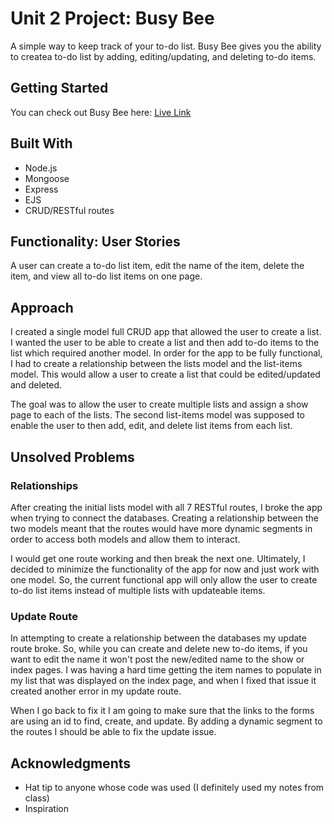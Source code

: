 # Unit 2 Project: Busy Bee

A simple way to keep track of your to-do list. Busy Bee gives you the ability to createa to-do list by adding, editing/updating, and deleting to-do items.

## Getting Started

You can check out Busy Bee here:
[Live Link](https://obscure-lake-34748.herokuapp.com/lists) 

## Built With

* Node.js
* Mongoose
* Express
* EJS
* CRUD/RESTful routes

## Functionality: User Stories

A user can create a to-do list item, edit the name of the item, delete the item, and view all to-do list items on one page.

## Approach 

I created a single model full CRUD app that allowed the user to create a list. I wanted the user to be able to create a list and then add to-do items to the list which required another model. In order for the app to be fully functional, I had to create a relationship between the lists model and the list-items model. This would allow a user to create a list that could be edited/updated and deleted. 

The goal was to allow the user to create multiple lists and assign a show page to each of the lists. The second list-items model was supposed to enable the user to then add, edit, and delete list items from each list.

## Unsolved Problems

### Relationships
After creating the initial lists model with all 7 RESTful routes, I broke the app when trying to connect the databases. Creating a relationship between the two models meant that the routes would have more dynamic segments in order to access both models and allow them to interact.

I would get one route working and then break the next one. Ultimately, I decided to minimize the functionality of the app for now and just work with one model. So, the current functional app will only allow the user to create to-do list items instead of multiple lists with updateable items.

### Update Route
In attempting to create a relationship between the databases my update route broke. So, while you can create and delete new to-do items, if you want to edit the name it won't post the new/edited name to the show or index pages. I was having a hard time getting the item names to populate in my list that was displayed on the index page, and when I fixed that issue it created another error in my update route. 

When I go back to fix it I am going to make sure that the links to the forms are using an id to find, create, and update. By adding a dynamic segment to the routes I should be able to fix the update issue.

## Acknowledgments
* Hat tip to anyone whose code was used (I definitely used my notes from class)
* Inspiration
